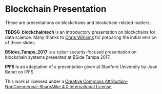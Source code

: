 # Blockchain Presentation

These are presentations on blockchains and blockchain-related matters.

**TBDSG_blockchaintech** is an introductory presentation on blockchains for data science. Many thanks to [Chris Williams](https://github.com/crypto-coder) for preparing the initial version of these slides.

**BSides_Tampa_2017** is a cyber security-focused presentation on blockchain systems presented at BSide Tampa 2017.

**IPFS** is an adaptation of a presentation given at Stanford University by Juan Benet on IPFS.

This work is licensed under a [Creative Commons Attribution-NonCommercial-ShareAlike 4.0 International License](http://creativecommons.org/licenses/by-nc-sa/4.0/).
